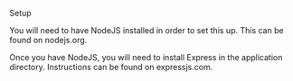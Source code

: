 Setup

You will need to have NodeJS installed in order to set this up. This can be found on nodejs.org.

Once you have NodeJS, you will need to install Express in the application directory. Instructions can be found on expressjs.com.

